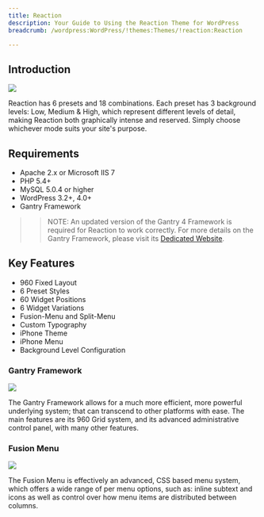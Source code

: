 ```yaml
---
title: Reaction
description: Your Guide to Using the Reaction Theme for WordPress
breadcrumb: /wordpress:WordPress/!themes:Themes/!reaction:Reaction

---
```


Introduction
-----

![][reaction]

Reaction has 6 presets and 18 combinations. Each preset has 3 background levels: Low, Medium & High, which represent different levels of detail, making Reaction both graphically intense and reserved. Simply choose whichever mode suits your site's purpose.

Requirements
-----

* Apache 2.x or Microsoft IIS 7
* PHP 5.4+
* MySQL 5.0.4 or higher
* WordPress 3.2+, 4.0+
* Gantry Framework

>> NOTE: An updated version of the Gantry 4 Framework is required for Reaction to work correctly. For more details on the Gantry Framework, please visit its [Dedicated Website][gantry].

Key Features
-----

* 960 Fixed Layout
* 6 Preset Styles
* 60 Widget Positions
* 6 Widget Variations
* Fusion-Menu and Split-Menu
* Custom Typography
* iPhone Theme
* iPhone Menu
* Background Level Configuration

### Gantry Framework

![][gantry2]

The Gantry Framework allows for a much more efficient, more powerful underlying system; that can transcend to other platforms with ease. The main features are its 960 Grid system, and its advanced administrative control panel, with many other features.

### Fusion Menu

![][fusion]

The Fusion Menu is effectively an advanced, CSS based menu system, which offers a wide range of per menu options, such as: inline subtext and icons as well as control over how menu items are distributed between columns.

[gantry]: http://gantry.org/
[gantry_install]: ../../start/gantry.md
[reaction]: assets/reaction.jpeg
[gantry2]: assets/gantry.jpg
[fusion]: assets/fusion.jpg
[bootstrap]: http://twitter.github.com/bootstrap/

